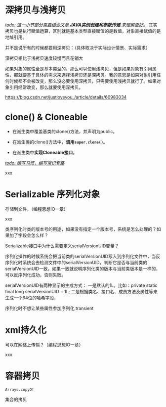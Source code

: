 

# 深拷贝与浅拷贝

<u>*todo: 这一小节部分需要结合文章 **JAVA实例创建和参数传递** 来理解更好。*</u> 其实拷贝也是执行赋值运算，区别就是基本类型直接赋值的是数值，对象直接赋值的是地址引用。

并不是说所有的时候都要用深拷贝：（具体取决于实际设计情景、实际需求）

深拷贝相比于浅拷贝速度较慢而且花销大

如果对象的属性全是基本类型的，那么可以使用浅拷贝，但是如果对象有引用属性，那就要基于具体的需求来选择浅拷贝还是深拷贝。我的意思是如果对象引用任何时候都不会被改变，那么没必要使用深拷贝，只需要使用浅拷贝就行了。如果对象引用经常改变，那么就要使用深拷贝。



https://blog.csdn.net/justloveyou_/article/details/60983034

# clone() & Cloneable  

- 在派生类中覆盖基类的clone()方法，并声明为public。

- 在派生类的clone()方法中，**调用`super.clone()`**。

- 在派生类中**实现Cloneable接口**。



<u>*todo: 编写习惯，编写常识套路*</u>

xxx



# Serializable 序列化对象

存储到文件，（编程思想IO一章）

xxx

类序列化时类的版本号的用途，如果没有指定一个版本号，系统是怎么处理的？如果加了字段会怎么样？



Serializable接口中为什么需要定义serialVersionUID变量？

序列化操作的时候系统会把当前类的serialVersionUID写入到序列化文件中，当反序列化时系统会去检测文件中的serialVersionUID，判断它是否与当前类的serialVersionUID一致，如果一致就说明序列化类的版本与当前类版本是一样的，可以反序列化成功，否则失败。

serialVersionUID有两种显示的生成方式： 
一是默认的1L，比如：private static final long serialVersionUID = 1L; 
二是根据类名、接口名、成员方法及属性等来生成一个64位的哈希字段，



序列化时不想让某些属性参加序列化,transient

# xml持久化

可以在网络上传输？（编程思想IO一章）

xxx



# 容器拷贝

`Arrays.copyOf`

集合的拷贝

